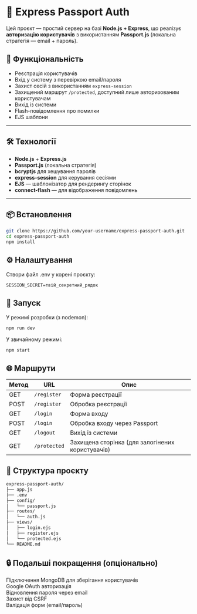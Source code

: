 # 🔐 Express Passport Auth

Цей проєкт — простий сервер на базі **Node.js + Express**, що реалізує **авторизацію користувачів** з використанням **Passport.js** (локальна стратегія — email + пароль).

## 🚀 Функціональність

- Реєстрація користувачів <br>
- Вхід у систему з перевіркою email/пароля <br>
- Захист сесій з використанням `express-session` <br>
- Захищений маршрут `/protected`, доступний лише авторизованим користувачам <br>
- Вихід із системи <br>
- Flash-повідомлення про помилки <br>
- EJS шаблони <br>

---

## 🛠️ Технології

- **Node.js** + **Express.js** <br>
- **Passport.js** (локальна стратегія) <br>
- **bcryptjs** для хешування паролів <br>
- **express-session** для керування сесіями <br>
- **EJS** — шаблонізатор для рендерингу сторінок <br>
- **connect-flash** — для відображення повідомлень <br>

---

## 📦 Встановлення

```bash
git clone https://github.com/your-username/express-passport-auth.git
cd express-passport-auth
npm install
```
## ⚙️ Налаштування
Створи файл .env у корені проєкту:

```
SESSION_SECRET=твій_секретний_рядок
```

## 🚀 Запуск
У режимі розробки (з nodemon):

```bash
npm run dev
```

У звичайному режимі:
```bash
npm start
```

## 🌐 Маршрути

| Метод | URL          | Опис                                             |
| ----- | ------------ | ------------------------------------------------ |
| GET   | `/register`  | Форма реєстрації                                 |
| POST  | `/register`  | Обробка реєстрації                               |
| GET   | `/login`     | Форма входу                                      |
| POST  | `/login`     | Обробка входу через Passport                     |
| GET   | `/logout`    | Вихід із системи                                 |
| GET   | `/protected` | Захищена сторінка (для залогінених користувачів) |

## 📁 Структура проєкту

```bash
express-passport-auth/
├── app.js
├── .env
├── config/
│   └── passport.js
├── routes/
│   └── auth.js
├── views/
│   ├── login.ejs
│   ├── register.ejs
│   └── protected.ejs
└── README.md
```

## 🔒 Подальші покращення (опціонально)

Підключення MongoDB для зберігання користувачів <br>
Google OAuth авторизація <br>
Відновлення пароля через email <br>
Захист від CSRF <br>
Валідація форм (email/пароль)
